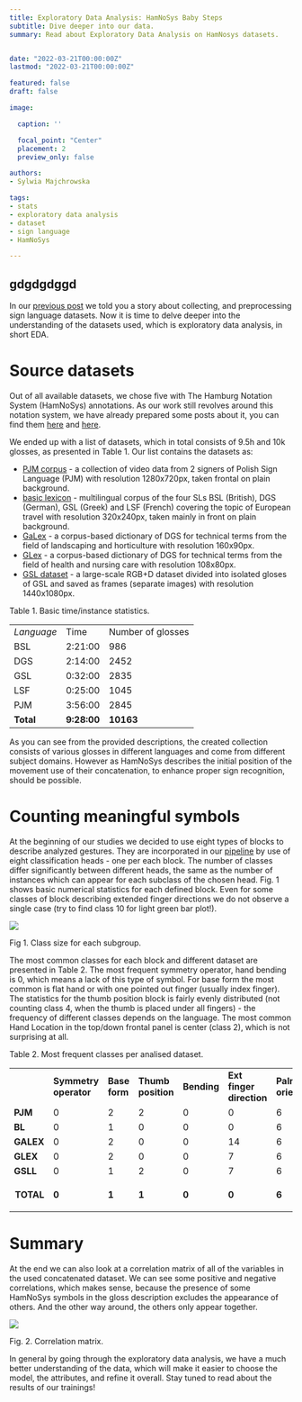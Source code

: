 ```yaml
---
title: Exploratory Data Analysis: HamNoSys Baby Steps
subtitle: Dive deeper into our data.
summary: Read about Exploratory Data Analysis on HamNosys datasets.


date: "2022-03-21T00:00:00Z"
lastmod: "2022-03-21T00:00:00Z"

featured: false
draft: false

image:

  caption: ''

  focal_point: "Center"
  placement: 2
  preview_only: false

authors:
- Sylwia Majchrowska

tags:
- stats
- exploratory data analysis
- dataset
- sign language
- HamNoSys

---
```



## gdgdgdggd
In our [previous post](https://www.hearai.pl/post/11-dataset/) we told you a story about collecting, and preprocessing sign language datasets. Now it is time to delve deeper into the understanding of the datasets used, which is exploratory data analysis, in short EDA.


# Source datasets

Out of all available datasets, we chose five with The Hamburg Notation System (HamNoSys) annotations. As our work still revolves around this notation system, we have already prepared some posts about it, you can find them [here](https://www.hearai.pl/post/4-hamnosys/) and [here](https://www.hearai.pl/post/5-hamnosys2/).

We ended up with a list of datasets, which in total consists of 9.5h and 10k glosses, as presented in Table 1. Our list contains the datasets as:



* [PJM corpus](https://www.slownikpjm.uw.edu.pl/en) - a collection of video data from 2 signers of Polish Sign Language (PJM) with resolution 1280x720px, taken frontal on plain background.
* [basic lexicon](https://www.sign-lang.uni-hamburg.de/dicta-sign/portal/concepts/concepts_eng.html) -  multilingual corpus of the four SLs BSL (British), DGS (German), GSL (Greek) and LSF (French) covering the topic of European travel with resolution 320x240px, taken mainly in front on plain background.
* [GaLex](https://www.sign-lang.uni-hamburg.de/galex/intro/vorwort.html#nav1) -  a corpus-based dictionary of DGS for technical terms from the field of landscaping and horticulture with resolution 160x90px.
* [GLex](https://www.sign-lang.uni-hamburg.de/glex/intro/vorwort.html#nav1) -  a corpus-based dictionary of DGS for technical terms from the field of health and nursing care with resolution 108x80px.
* [GSL dataset](https://vcl.iti.gr/dataset/gsl/) - a large-scale RGB+D dataset divided into isolated gloses of GSL and saved as frames (separate images) with resolution 1440x1080px.

Table 1. Basic time/instance statistics.


<table>
  <tr>
   <td><em>Language</em>
   </td>
   <td>Time
   </td>
   <td>Number of glosses
   </td>
  </tr>
  <tr>
   <td>BSL
   </td>
   <td>2:21:00
   </td>
   <td>986
   </td>
  </tr>
  <tr>
   <td>DGS
   </td>
   <td>2:14:00
   </td>
   <td>2452
   </td>
  </tr>
  <tr>
   <td>GSL
   </td>
   <td>0:32:00
   </td>
   <td>2835
   </td>
  </tr>
  <tr>
   <td>LSF
   </td>
   <td>0:25:00
   </td>
   <td>1045
   </td>
  </tr>
  <tr>
   <td>PJM
   </td>
   <td>3:56:00
   </td>
   <td>2845
   </td>
  </tr>
  <tr>
   <td><strong>Total</strong>
   </td>
   <td><strong>9:28:00</strong>
   </td>
   <td><strong>10163</strong>
   </td>
  </tr>
</table>


As you can see from the provided descriptions, the created collection consists of various glosses in different languages and come from different subject domains. However as HamNoSys describes the initial position of the movement use of their concatenation, to enhance proper sign recognition, should be possible.


# Counting meaningful symbols

At the beginning of our studies we decided to use eight types of blocks to describe analyzed gestures. They are incorporated in our [pipeline](https://www.hearai.pl/post/10-pipeline/) by use of eight classification heads - one per each block. The number of classes differ significantly between different heads, the same as the number of instances which can appear for each subclass of the chosen head. Fig. 1 shows basic numerical statistics for each defined block. Even for some classes of block describing extended finger directions we do not observe a single case (try to find class 10 for light green bar plot!).



![]("./fig1.jpg")


Fig 1. Class size for each subgroup.

The most common classes for each block and different dataset are presented in Table 2. The most frequent symmetry operator, hand bending is 0, which means a lack of this type of symbol. For base form the most common is flat hand or with one pointed out finger (usually index finger). The statistics for the thumb position block is fairly evenly distributed (not counting class 4, when the thumb is placed under all fingers) - the frequency of different classes depends on the language. The most common Hand Location in the top/down frontal panel is center (class 2), which is not surprising at all.

Table 2. Most frequent classes per analised dataset.


<table>
  <tr>
   <td>
   </td>
   <td><strong>Symmetry operator</strong>
   </td>
   <td><strong>Base form</strong>
   </td>
   <td><strong>Thumb position</strong>
   </td>
   <td><strong>Bending</strong>
   </td>
   <td><strong>Ext finger direction</strong>
   </td>
   <td><strong>Palm orientation</strong>
   </td>
   <td><strong>Frontal plane l/r</strong>
   </td>
   <td><strong>Frontal plane t/b</strong>
   </td>
  </tr>
  <tr>
   <td><strong>PJM</strong>
   </td>
   <td>0
   </td>
   <td>2
   </td>
   <td>2
   </td>
   <td>0
   </td>
   <td>0
   </td>
   <td>6
   </td>
   <td>2
   </td>
   <td>0
   </td>
  </tr>
  <tr>
   <td><strong>BL</strong>
   </td>
   <td>0
   </td>
   <td>1
   </td>
   <td>0
   </td>
   <td>0
   </td>
   <td>0
   </td>
   <td>6
   </td>
   <td>2
   </td>
   <td>0
   </td>
  </tr>
  <tr>
   <td><strong>GALEX</strong>
   </td>
   <td>0
   </td>
   <td>2
   </td>
   <td>0
   </td>
   <td>0
   </td>
   <td>14
   </td>
   <td>6
   </td>
   <td>2
   </td>
   <td>14
   </td>
  </tr>
  <tr>
   <td><strong>GLEX</strong>
   </td>
   <td>0
   </td>
   <td>2
   </td>
   <td>0
   </td>
   <td>0
   </td>
   <td>7
   </td>
   <td>6
   </td>
   <td>2
   </td>
   <td>0
   </td>
  </tr>
  <tr>
   <td><strong>GSLL</strong>
   </td>
   <td>0
   </td>
   <td>1
   </td>
   <td>2
   </td>
   <td>0
   </td>
   <td>7
   </td>
   <td>6
   </td>
   <td>2
   </td>
   <td>1
   </td>
  </tr>
  <tr>
   <td><p style="text-align: right">
<strong>TOTAL</strong></p>

   </td>
   <td><strong>0</strong>
   </td>
   <td><strong>1</strong>
   </td>
   <td><strong>1</strong>
   </td>
   <td><strong>0</strong>
   </td>
   <td><strong>0</strong>
   </td>
   <td><strong>6</strong>
   </td>
   <td><strong>2</strong>
   </td>
   <td><strong>13</strong>
   </td>
  </tr>
</table>



# Summary

At the end we can also look at a correlation matrix of all of the variables in the used concatenated dataset. We can see some positive and negative correlations, which makes sense, because the presence of some HamNoSys symbols in the gloss description excludes the appearance of others. And the other way around, the others only appear together.






![]("./fig2.jpg")


Fig. 2. Correlation matrix.

In general by going through the exploratory data analysis, we have a much better understanding of the data, which will make it easier to choose the model, the attributes, and refine it overall. Stay tuned to read about the results of our trainings!


